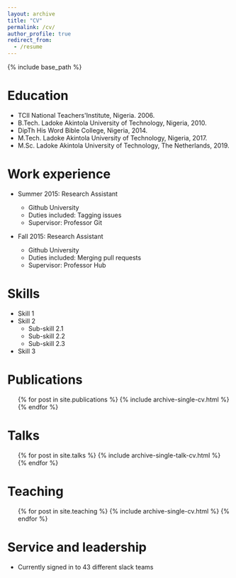 ```yaml
---
layout: archive
title: "CV"
permalink: /cv/
author_profile: true
redirect_from:
  - /resume
---
```


{% include base_path %}

Education
======
* TCII    National Teachers'Institute, Nigeria. 2006.
* B.Tech. Ladoke Akintola University of Technology, Nigeria, 2010.
* DipTh   His Word Bible College, Nigeria, 2014.
* M.Tech. Ladoke Akintola University of Technology, Nigeria, 2017.
* M.Sc.   Ladoke Akintola University of Technology, The Netherlands, 2019.

Work experience
======
* Summer 2015: Research Assistant
  * Github University
  * Duties included: Tagging issues
  * Supervisor: Professor Git

* Fall 2015: Research Assistant
  * Github University
  * Duties included: Merging pull requests
  * Supervisor: Professor Hub
  
Skills
======
* Skill 1
* Skill 2
  * Sub-skill 2.1
  * Sub-skill 2.2
  * Sub-skill 2.3
* Skill 3

Publications
======
  <ul>{% for post in site.publications %}
    {% include archive-single-cv.html %}
  {% endfor %}</ul>
  
Talks
======
  <ul>{% for post in site.talks %}
    {% include archive-single-talk-cv.html %}
  {% endfor %}</ul>
  
Teaching
======
  <ul>{% for post in site.teaching %}
    {% include archive-single-cv.html %}
  {% endfor %}</ul>
  
Service and leadership
======
* Currently signed in to 43 different slack teams
